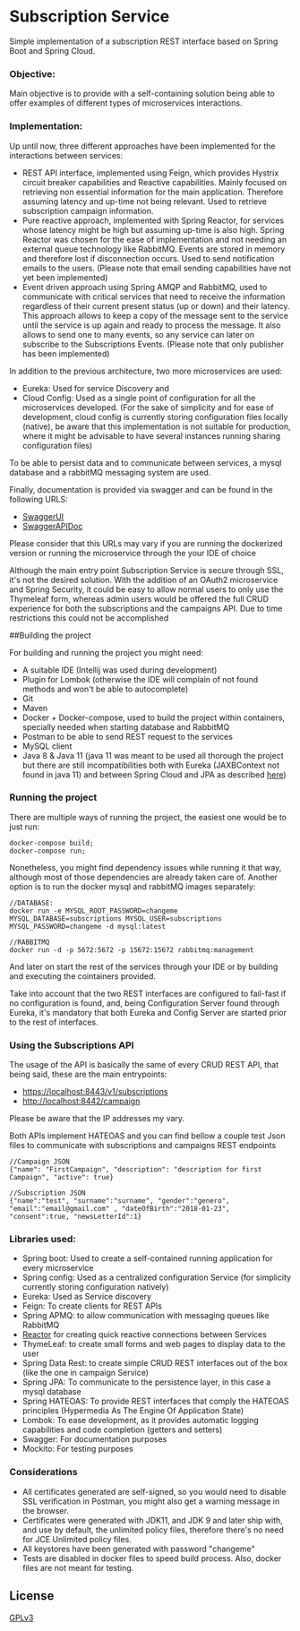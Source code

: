 # Subscription Service

Simple implementation of a subscription REST interface based on Spring Boot and Spring Cloud.

### Objective:

Main objective is to provide with a self-containing solution being able to offer examples of different types of 
microservices interactions. 

### Implementation:
Up until now, three different approaches have been implemented for the interactions between services:

- REST API interface, implemented using Feign, which provides Hystrix circuit breaker capabilities and Reactive capabilities. 
Mainly focused on retrieving non essential information for the main application. Therefore assuming latency and up-time
not being relevant. Used to retrieve subscription campaign information.
- Pure reactive approach, implemented with Spring Reactor, for services whose latency might be high but assuming up-time
is also high. Spring Reactor was chosen for the ease of implementation and not needing an external queue technology like
RabbitMQ. Events are stored in memory and therefore lost if disconnection occurs. Used to send notification emails to the users.
(Please note that email sending capabilities have not yet been implemented)
- Event driven approach using Spring AMQP and RabbitMQ, used to communicate with critical services that need to receive
the information regardless of their current present status (up or down) and their latency. This approach allows to keep
a copy of the message sent to the service until the service is up again and ready to process the message. It also allows
to send one to many events, so any service can later on subscribe to the Subscriptions Events. (Please note that only 
publisher has been implemented)

In addition to the previous architecture, two more microservices are used:
- Eureka: Used for service Discovery and
- Cloud Config: Used as a single point of configuration for all the microservices developed. (For the sake of simplicity
and for ease of development, cloud config is currently storing configuration files locally (native), be aware that this implementation
is not suitable for production, where it might be advisable to have several instances running sharing configuration files)

To be able to persist data and to communicate between services, a mysql database and a rabbitMQ messaging system are used.

Finally, documentation is provided via swagger and can be found in the following URLS:

- [SwaggerUI](https://localhost:8443/swagger-ui.html)
- [SwaggerAPIDoc](https://localhost:8443/v2/api-docs)

Please consider that this URLs may vary if you are running the dockerized version or running the microservice through the your IDE of choice

Although the main entry point Subscription Service is secure through SSL, it's not the desired solution. With the addition
of an OAuth2 microservice and Spring Security, it could be easy to allow normal users to only use the Thymeleaf form, whereas
admin users would be offered the full CRUD experience for both the subscriptions and the campaigns API. Due to time 
restrictions this could not be accomplished


##Building the project

For building and running the project you might need:
- A suitable IDE (Intellij was used during development)
- Plugin for Lombok (otherwise the IDE will complain of not found methods and won't be able to autocomplete)
- Git
- Maven
- Docker + Docker-compose, used to build the project within containers, specially needed when starting database and RabbitMQ
- Postman to be able to send REST request to the services
- MySQL client
- Java 8 & Java 11 (java 11 was meant to be used all thorough the project but there are still incompatibilities both with
Eureka (JAXBContext not found in java 11) and between Spring Cloud and JPA as described [here](https://github.com/spring-cloud/spring-cloud-config/issues/1142))

### Running the project

There are multiple ways of running the project, the easiest one would be to just run:

    docker-compose build;
    docker-compose run;

Nonetheless, you might find dependency issues while running it that way, although most of those dependencies are already
taken care of. Another option is to run the docker mysql and rabbitMQ images separately:

    //DATABASE:
    docker run -e MYSQL_ROOT_PASSWORD=changeme MYSQL_DATABASE=subscriptions MYSQL_USER=subscriptions MYSQL_PASSWORD=changeme -d mysql:latest

    //RABBITMQ
    docker run -d -p 5672:5672 -p 15672:15672 rabbitmq:management

And later on start the rest of the services through your IDE or by building and executing the cointainers provided.

Take into account that the two REST interfaces are configured to fail-fast if no configuration is found, and, being 
Configuration Server found through Eureka, it's mandatory that both Eureka and Config Server are started prior to the
rest of interfaces.
        
### Using the Subscriptions API

The usage of the API is basically the same of every CRUD REST API, that being said, these are the main entrypoints:

- [https://localhost:8443/v1/subscriptions](https://localhost:8443/v1/subscriptions)
- [http://localhost:8442/campaign](http://localhost:8442/campaign)

Please be aware that the IP addresses my vary.

Both APIs implement HATEOAS and you can find bellow a couple test Json files to communicate with subscriptions and campaigns REST endpoints

    //Campaign JSON
	{"name": "FirstCampaign", "description": "description for first Campaign", "active": true}
	
	//Subscription JSON
	{"name":"test", "surname":"surname", "gender":"genero", "email":"email@gmail.com" , "dateOfBirth":"2018-01-23", "consent":true, "newsLetterId":1}
	
### Libraries used:

- Spring boot: Used to create a self-contained running application for every microservice
- Spring config: Used as a centralized configuration Service (for simplicity currently storing configuration natively)
- Eureka: Used as Service discovery
- Feign: To create clients for REST APIs
- Spring APMQ: to allow communication with messaging queues like RabbitMQ
- [Reactor](https://projectreactor.io/) for creating quick reactive connections between Services
- ThymeLeaf: to create small forms and web pages to display data to the user
- Spring Data Rest: to create simple CRUD REST interfaces out of the box (like the one in campaign Service)
- Spring JPA: To communicate to the persistence layer, in this case a mysql database
- Spring HATEOAS: To provide REST interfaces that comply the HATEOAS principles (Hypermedia As The Engine Of Application State)
- Lombok: To ease development, as it provides automatic logging capabilities and code completion (getters and setters)
- Swagger: For documentation purposes
- Mockito: For testing purposes

### Considerations
  - All certificates generated are self-signed, so you would need to disable SSL verification in Postman, you might also
  get a warning message in the browser.
  - Certificates were generated with JDK11, and JDK 9 and later ship with, and use by default, the unlimited policy 
  files, therefore there's no need for JCE Unlimited policy files.
  - All keystores have been generated with password "changeme" 
  - Tests are disabled in docker files to speed build process. Also, docker files are not meant for testing.


License
----
[GPLv3](https://www.gnu.org/licenses/gpl-3.0.en.html)

